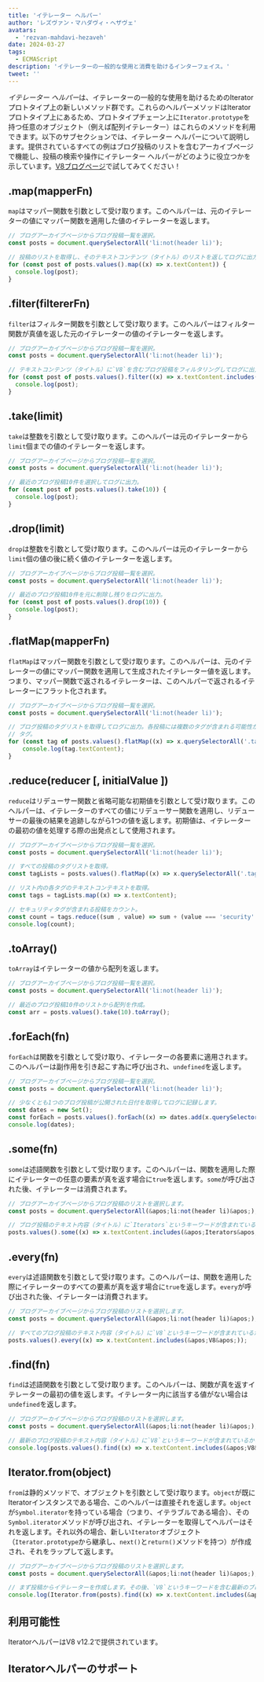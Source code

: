```yaml
---
title: 'イテレーター ヘルパー'
author: 'レズヴァン・マハダヴィ・ヘザヴェ'
avatars:
  - 'rezvan-mahdavi-hezaveh'
date: 2024-03-27
tags:
  - ECMAScript
description: 'イテレーターの一般的な使用と消費を助けるインターフェイス。'
tweet: ''
---
```


*イテレーター ヘルパー*は、イテレーターの一般的な使用を助けるためのIteratorプロトタイプ上の新しいメソッド群です。これらのヘルパーメソッドはIteratorプロトタイプ上にあるため、プロトタイプチェーン上に`Iterator.prototype`を持つ任意のオブジェクト（例えば配列イテレーター）はこれらのメソッドを利用できます。以下のサブセクションでは、イテレーター ヘルパーについて説明します。提供されているすべての例はブログ投稿のリストを含むアーカイブページで機能し、投稿の検索や操作にイテレーター ヘルパーがどのように役立つかを示しています。[V8ブログページ](https://v8.dev/blog)で試してみてください！

<!--truncate-->

## .map(mapperFn)

`map`はマッパー関数を引数として受け取ります。このヘルパーは、元のイテレーターの値にマッパー関数を適用した値のイテレーターを返します。

```javascript
// ブログアーカイブページからブログ投稿一覧を選択。
const posts = document.querySelectorAll('li:not(header li)');

// 投稿のリストを取得し、そのテキストコンテンツ（タイトル）のリストを返してログに出力。
for (const post of posts.values().map((x) => x.textContent)) {
  console.log(post);
}
```

## .filter(filtererFn)

`filter`はフィルター関数を引数として受け取ります。このヘルパーはフィルター関数が真値を返した元のイテレーターの値のイテレーターを返します。

```javascript
// ブログアーカイブページからブログ投稿一覧を選択。
const posts = document.querySelectorAll('li:not(header li)');

// テキストコンテンツ（タイトル）に`V8`を含むブログ投稿をフィルタリングしてログに出力。
for (const post of posts.values().filter((x) => x.textContent.includes('V8'))) {
  console.log(post);
} 
```

## .take(limit)

`take`は整数を引数として受け取ります。このヘルパーは元のイテレーターから`limit`個までの値のイテレーターを返します。

```javascript
// ブログアーカイブページからブログ投稿一覧を選択。
const posts = document.querySelectorAll('li:not(header li)');

// 最近のブログ投稿10件を選択してログに出力。
for (const post of posts.values().take(10)) {
  console.log(post);
}
```

## .drop(limit)

`drop`は整数を引数として受け取ります。このヘルパーは元のイテレーターから`limit`個の値の後に続く値のイテレーターを返します。

```javascript
// ブログアーカイブページからブログ投稿一覧を選択。
const posts = document.querySelectorAll('li:not(header li)');

// 最近のブログ投稿10件を元に削除し残りをログに出力。
for (const post of posts.values().drop(10)) {
  console.log(post);
}
```

## .flatMap(mapperFn)

`flatMap`はマッパー関数を引数として受け取ります。このヘルパーは、元のイテレーターの値にマッパー関数を適用して生成されたイテレーター値を返します。つまり、マッパー関数で返されるイテレーターは、このヘルパーで返されるイテレーターにフラット化されます。

```javascript
// ブログアーカイブページからブログ投稿一覧を選択。
const posts = document.querySelectorAll('li:not(header li)');

// ブログ投稿のタグリストを取得してログに出力。各投稿には複数のタグが含まれる可能性があります。
// タグ。
for (const tag of posts.values().flatMap((x) => x.querySelectorAll('.tag').values())) {
    console.log(tag.textContent);
}
```

## .reduce(reducer [, initialValue ])

`reduce`はリデューサー関数と省略可能な初期値を引数として受け取ります。このヘルパーは、イテレーターのすべての値にリデューサー関数を適用し、リデューサーの最後の結果を追跡しながら1つの値を返します。初期値は、イテレーターの最初の値を処理する際の出発点として使用されます。

```javascript
// ブログアーカイブページからブログ投稿一覧を選択。
const posts = document.querySelectorAll('li:not(header li)');

// すべての投稿のタグリストを取得。
const tagLists = posts.values().flatMap((x) => x.querySelectorAll('.tag').values());

// リスト内の各タグのテキストコンテキストを取得。
const tags = tagLists.map((x) => x.textContent);

// セキュリティタグが含まれる投稿をカウント。
const count = tags.reduce((sum , value) => sum + (value === 'security' ? 1 : 0), 0);
console.log(count);
```

## .toArray()

`toArray`はイテレーターの値から配列を返します。

```javascript
// ブログアーカイブページからブログ投稿一覧を選択。
const posts = document.querySelectorAll('li:not(header li)');

// 最近のブログ投稿10件のリストから配列を作成。
const arr = posts.values().take(10).toArray();
```

## .forEach(fn)

`forEach`は関数を引数として受け取り、イテレーターの各要素に適用されます。このヘルパーは副作用を引き起こす為に呼び出され、`undefined`を返します。

```javascript
// ブログアーカイブページからブログ投稿一覧を選択。
const posts = document.querySelectorAll('li:not(header li)');

// 少なくとも1つのブログ投稿が公開された日付を取得してログに記録します。
const dates = new Set();
const forEach = posts.values().forEach((x) => dates.add(x.querySelector(&apos;time&apos;)));
console.log(dates);
```

## .some(fn)

`some`は述語関数を引数として受け取ります。このヘルパーは、関数を適用した際にイテレーターの任意の要素が真を返す場合に`true`を返します。`some`が呼び出された後、イテレーターは消費されます。

```javascript
// ブログアーカイブページからブログ投稿のリストを選択します。
const posts = document.querySelectorAll(&apos;li:not(header li)&apos;);

// ブログ投稿のテキスト内容（タイトル）に`Iterators`というキーワードが含まれているかどうか確認します。
posts.values().some((x) => x.textContent.includes(&apos;Iterators&apos;));
```

## .every(fn)

`every`は述語関数を引数として受け取ります。このヘルパーは、関数を適用した際にイテレーターのすべての要素が真を返す場合に`true`を返します。`every`が呼び出された後、イテレーターは消費されます。

```javascript
// ブログアーカイブページからブログ投稿のリストを選択します。
const posts = document.querySelectorAll(&apos;li:not(header li)&apos;);

// すべてのブログ投稿のテキスト内容（タイトル）に`V8`というキーワードが含まれているかどうか確認します。
posts.values().every((x) => x.textContent.includes(&apos;V8&apos;));
```

## .find(fn)

`find`は述語関数を引数として受け取ります。このヘルパーは、関数が真を返すイテレーターの最初の値を返します。イテレーター内に該当する値がない場合は`undefined`を返します。

```javascript
// ブログアーカイブページからブログ投稿のリストを選択します。
const posts = document.querySelectorAll(&apos;li:not(header li)&apos;);

// 最新のブログ投稿のテキスト内容（タイトル）に`V8`というキーワードが含まれているかどうかログに記録します。
console.log(posts.values().find((x) => x.textContent.includes(&apos;V8&apos;)).textContent);
```

## Iterator.from(object)

`from`は静的メソッドで、オブジェクトを引数として受け取ります。`object`が既にIteratorインスタンスである場合、このヘルパーは直接それを返します。`object`が`Symbol.iterator`を持っている場合（つまり、イテラブルである場合）、その`Symbol.iterator`メソッドが呼び出され、イテレーターを取得してヘルパーはそれを返します。それ以外の場合、新しい`Iterator`オブジェクト（`Iterator.prototype`から継承し、`next()`と`return()`メソッドを持つ）が作成され、それをラップして返します。

```javascript
// ブログアーカイブページからブログ投稿のリストを選択します。
const posts = document.querySelectorAll(&apos;li:not(header li)&apos;);

// まず投稿からイテレーターを作成します。その後、`V8`というキーワードを含む最新のブログ投稿のテキスト内容（タイトル）をログに記録します。
console.log(Iterator.from(posts).find((x) => x.textContent.includes(&apos;V8&apos;)).textContent);
```

## 利用可能性

IteratorヘルパーはV8 v12.2で提供されています。

## Iteratorヘルパーのサポート

<feature-support chrome="122 https://chromestatus.com/feature/5102502917177344"
                 firefox="no https://bugzilla.mozilla.org/show_bug.cgi?id=1568906"
                 safari="no https://bugs.webkit.org/show_bug.cgi?id=248650" 
                 nodejs="no"
                 babel="yes https://github.com/zloirock/core-js#iterator-helpers"></feature-support>
